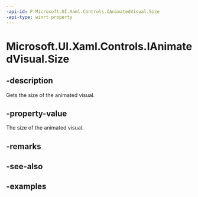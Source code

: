 ```yaml
---
-api-id: P:Microsoft.UI.Xaml.Controls.IAnimatedVisual.Size
-api-type: winrt property
---
```


<!-- Property syntax.
public Vector2 Size { get; }
-->

# Microsoft.UI.Xaml.Controls.IAnimatedVisual.Size

## -description

Gets the size of the animated visual.

## -property-value

The size of the animated visual.

## -remarks

## -see-also

## -examples

